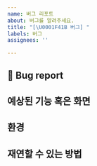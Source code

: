 ```yaml
---
name: 버그 리포트
about: 버그를 알려주세요.
title: "[\U0001F41B 버그] "
labels: 버그
assignees: ''

---
```


## 🐛 Bug report
<!-- 
    버그에 대한 설명 ( 사진, 링크 등을 첨부하면 더 좋습니다 ) 
    ex) 글자 깨짐, 이미지 깨짐
-->

## 예상된 기능 혹은 화면

## 환경
<!-- 
    운영체제, 브라우저에 대해 작성해주세요
    ex) Window10, Edge(84)
-->

## 재연할 수 있는 방법
<!-- 구체적으로 작성해주세요 -->
